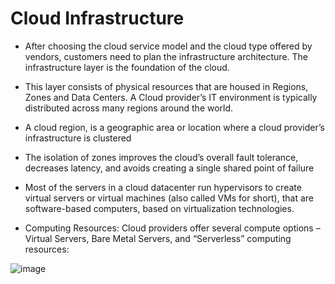 # **Cloud Infrastructure**


- After choosing the cloud service model and the cloud type offered by vendors, customers need to plan the infrastructure architecture. The infrastructure layer is the foundation of the cloud.



- This layer consists of physical resources that are housed in Regions, Zones and Data Centers. A Cloud provider’s IT environment is typically distributed across many regions around the world. 
 
- A cloud region, is a geographic area or location where a cloud provider’s infrastructure is clustered 
 
- The isolation of zones improves the cloud’s overall fault tolerance, decreases latency, and avoids creating a single shared point of failure
 
- Most of the servers in a cloud datacenter run hypervisors to create virtual servers or virtual machines (also called VMs for short), that are software-based computers, based on virtualization technologies. 



- Computing Resources: Cloud providers offer several compute options – Virtual Servers, Bare Metal Servers, and “Serverless” computing resources:

![image](https://user-images.githubusercontent.com/43572616/180042130-0e92a221-3094-497d-8f2d-c7ed06aa9520.png)


